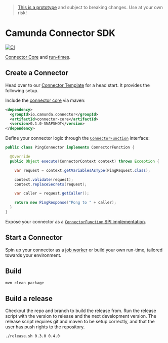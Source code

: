 > [This is a prototype](https://github.com/camunda/cloud-connectors/issues/36#issuecomment-1170444587) and subject to breaking changes. Use at your own risk!

# Camunda Connector SDK

[![CI](https://github.com/camunda/connector-sdk/actions/workflows/CI.yml/badge.svg)](https://github.com/camunda/connector-sdk/actions/workflows/CI.yml)

[Connector Core](#create-a-connector) and [run-times](#start-a-connector).


## Create a Connector

Head over to our [Connector Template](https://github.com/camunda/connector-template) for a head start. It provides the following setup.

Include the [connector core](./core) via maven:

```xml
<dependency>
  <groupId>io.camunda.connector</groupId>
  <artifactId>connector-core</artifactId>
  <version>0.1.0-SNAPSHOT</version>
</dependency>
```

Define your connector logic through the [`ConnectorFunction`](./core/src/main/java/io/camunda/connector/api/ConnectorFunction.java) interface:

```java
public class PingConnector implements ConnectorFunction {

  @Override
  public Object execute(ConnectorContext context) throws Exception {

    var request = context.getVariablesAsType(PingRequest.class);

    context.validate(request);
    context.replaceSecrets(request);

    var caller = request.getCaller();

    return new PingResponse("Pong to " + caller);
  }
}
```

Expose your connector as a [`ConnectorFunction` SPI implementation](https://docs.oracle.com/en/java/javase/11/docs/api/java.base/java/util/ServiceLoader.html).


## Start a Connector

Spin up your connector as a [job worker](./runtime-job-worker#readme) or build your own run-time, tailored towards your environment.


## Build

```bash
mvn clean package
```

## Build a release

Checkout the repo and branch to build the release from. Run the release script with the version to release and the next
development version. The release script requires git and maven to be setup correctly, and that the user has push rights
to the repository.

```bash
./release.sh 0.3.0 0.4.0
```
